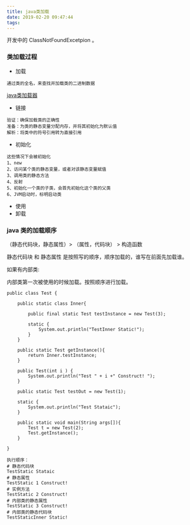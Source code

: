 ```yaml
---
title: java类加载
date: 2019-02-20 09:47:44
tags:
---
```


开发中的 ClassNotFoundExcetpion 。

### 类加载过程

- 加载
```
通过类的全名，来查找并加载类的二进制数据
```

[java类加载器](https://www.hexianwei.com/2019/02/20/java%E7%B1%BB%E5%8A%A0%E8%BD%BD%E5%99%A8/)

<!--more-->

- 链接
```
验证：确保加载类的正确性
准备：为类的静态变量分配内存，并将其初始化为默认值
解析：将类中的符号引用转为直接引用
```
- 初始化
```
这些情况下会被初始化
1、new
2、访问某个类的静态变量，或者对该静态变量赋值
3、调用类的静态方法
4、反射
5、初始化一个类的子类，会首先初始化这个类的父类
6、JVM启动时，标明启动类

```
- 使用
- 卸载

### java 类的加载顺序

（静态代码块，静态属性）> （属性，代码块） > 构造函数

静态代码块 和 静态属性 是按照写的顺序，顺序加载的，谁写在前面先加载谁。

如果有内部类:

内部类第一次被使用的时候加载。按照顺序进行加载。

```
public class Test {
    
    public static class Inner{
        
        public final static Test testInstance = new Test(3);
        
        static {
            System.out.println("TestInner Static!");
        }
    }
    
    public static Test getInstance(){
        return Inner.testInstance;
    }
    
    public Test(int i ) {
        System.out.println("Test " + i +" Construct! ");
    }
    
    public static Test testOut = new Test(1);

    static {
        System.out.println("Test Stataic");
    }
    
    public static void main(String args[]){
        Test t = new Test(2);
        Test.getInstance();
    }

}
```

```
执行顺序：
# 静态代码块
TestStatic Stataic
# 静态属性
TestStatic 1 Construct! 
# 实例方法
TestStatic 2 Construct!
# 内部类的静态属性
TestStatic 3 Construct! 
# 内部类的静态代码块
TestStaticInner Static!
```

